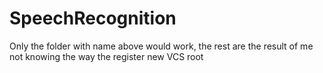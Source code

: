# SpeechRecognition
Only the folder with name above would work, the rest are the result of me not knowing the way the register new VCS root
